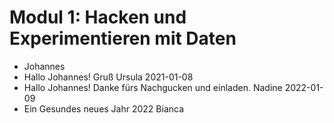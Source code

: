 # Modul 1: Hacken und Experimentieren mit Daten
- Johannes
- Hallo Johannes! Gruß Ursula 2021-01-08
- Hallo Johannes! Danke fürs Nachgucken und einladen. Nadine 2022-01-09 
- Ein Gesundes neues Jahr 2022 Bianca

